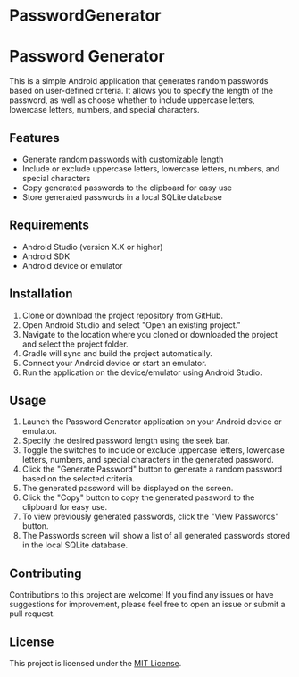 # PasswordGenerator
# Password Generator

This is a simple Android application that generates random passwords based on user-defined criteria. It allows you to specify the length of the password, as well as choose whether to include uppercase letters, lowercase letters, numbers, and special characters.

## Features

- Generate random passwords with customizable length
- Include or exclude uppercase letters, lowercase letters, numbers, and special characters
- Copy generated passwords to the clipboard for easy use
- Store generated passwords in a local SQLite database

## Requirements

- Android Studio (version X.X or higher)
- Android SDK
- Android device or emulator

## Installation

1. Clone or download the project repository from GitHub.
2. Open Android Studio and select "Open an existing project."
3. Navigate to the location where you cloned or downloaded the project and select the project folder.
4. Gradle will sync and build the project automatically.
5. Connect your Android device or start an emulator.
6. Run the application on the device/emulator using Android Studio.

## Usage

1. Launch the Password Generator application on your Android device or emulator.
2. Specify the desired password length using the seek bar.
3. Toggle the switches to include or exclude uppercase letters, lowercase letters, numbers, and special characters in the generated password.
4. Click the "Generate Password" button to generate a random password based on the selected criteria.
5. The generated password will be displayed on the screen.
6. Click the "Copy" button to copy the generated password to the clipboard for easy use.
7. To view previously generated passwords, click the "View Passwords" button.
8. The Passwords screen will show a list of all generated passwords stored in the local SQLite database.

## Contributing

Contributions to this project are welcome! If you find any issues or have suggestions for improvement, please feel free to open an issue or submit a pull request.

## License

This project is licensed under the [MIT License](LICENSE).
